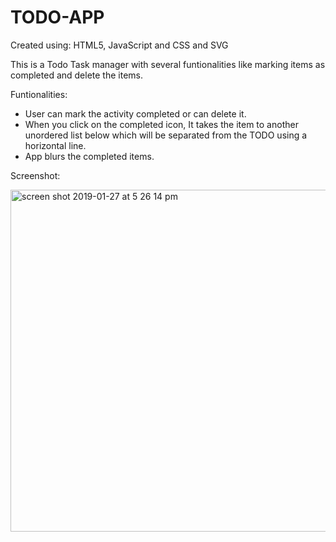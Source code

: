 # TODO-APP
Created using: HTML5, JavaScript and CSS and SVG

This is a Todo Task manager with several funtionalities like marking items as completed and delete the items.

Funtionalities: 

- User can mark the activity completed or can delete it.
- When you click on the completed icon, It takes the item to another unordered list below which will be separated from the      TODO using a horizontal line. 
- App blurs the completed items.

Screenshot:

<img width="547" alt="screen shot 2019-01-27 at 5 26 14 pm" src="https://user-images.githubusercontent.com/44656583/51810214-54b49580-225b-11e9-93b2-be681c5e9c66.png">

